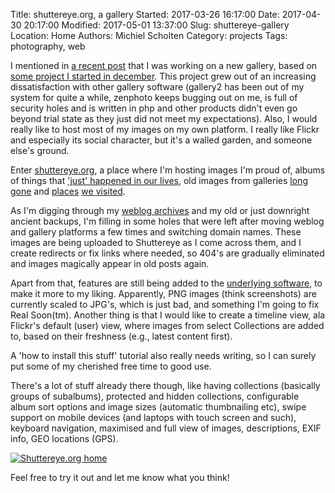 Title: shuttereye.org, a gallery
Started: 2017-03-26 16:17:00
Date: 2017-04-30 20:17:00
Modified: 2017-05-01 13:37:00
Slug: shuttereye-gallery
Location: Home
Authors: Michiel Scholten
Category: projects
Tags: photography, web

I mentioned in [a recent post]({filename}20170119-goodbye-2016.md) that I was working on a new gallery, based on [some project I started in december](https://github.com/aquatix/imagine-gallery). This project grew out of an increasing dissatisfaction with other gallery software (gallery2 has been out of my system for quite a while, zenphoto keeps bugging out on me, is full of security holes and is written in php and other products didn't even go beyond trial state as they just did not meet my expectations). Also, I would really like to host most of my images on my own platform. I really like Flickr and especially its social character, but it's a walled garden, and someone else's ground.

Enter [shuttereye.org](https://shuttereye.org/), a place where I'm hosting images I'm proud of, albums of things that ['just' happened in our lives](https://shuttereye.org/festivities/kingsday_2017/), old images from galleries [long gone](https://shuttereye.org/various/screenshots/) and [places](https://shuttereye.org/vacations/southernafrica/biggersummary/) [we visited](https://shuttereye.org/goingout/2017_velsertunnel/).

As I'm digging through my [weblog archives](https://dammit.nl/archives.html) and my old or just downright ancient backups, I'm filling in some holes that were left after moving weblog and gallery platforms a few times and switching domain names. These images are being uploaded to Shuttereye as I come across them, and I create redirects or fix links where needed, so 404's are gradually eliminated and images magically appear in old posts again.

Apart from that, features are still being added to the [underlying software](https://github.com/aquatix/imagine-gallery), to make it more to my liking. Apparently, PNG images (think screenshots) are currently scaled to JPG's, which is just bad, and something I'm going to fix Real Soon(tm). Another thing is that I would like to create a timeline view, ala Flickr's default (user) view, where images from select Collections are added to, based on their freshness (e.g., latest content first).

A 'how to install this stuff' tutorial also really needs writing, so I can surely put some of my cherished free time to good use.

There's a lot of stuff already there though, like having collections (basically groups of subalbums), protected and hidden collections, configurable album sort options and image sizes (automatic thumbnailing etc), swipe support on mobile devices (and laptops with touch screen and such), keyboard navigation, maximised and full view of images, descriptions, EXIF info, GEO locations (GPS).

[![Shuttereye.org home](https://shuttereye.org/images/4c/4c4949c909f37369_2000-2000.jpg)](https://shuttereye.org/various/screenshots/20170502_shuttereye_home.png/view/)

Feel free to try it out and let me know what you think!
